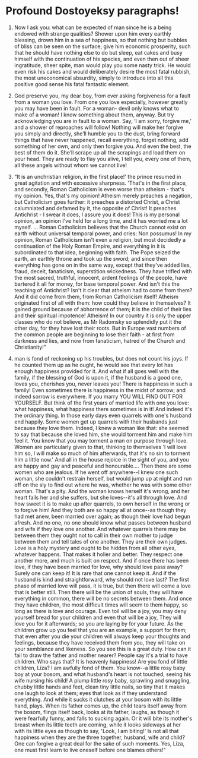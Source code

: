 # Profound Dostoyeksy paragraphs!



1. Now I ask you: what can be expected of man since he is a being endowed with strange qualities? Shower upon him every earthly blessing, drown him in a sea of happiness, so that nothing but bubbles of bliss can be seen on the surface; give him economic prosperity, such that he should have nothing else to do but sleep, eat cakes and busy himself with the continuation of his species, and even then out of sheer ingratitude, sheer spite, man would play you some nasty trick. He would even risk his cakes and would deliberately desire the most fatal rubbish, the most uneconomical absurdity, simply to introduce into all this positive good sense his fatal fantastic element.

2. God preserve you, my dear boy, from ever asking forgiveness for a fault from a woman you love. From one you love especially, however greatly you may have been in fault. For a woman- devil only knows what to make of a woman! I know something about them, anyway. But try acknowledging you are in fault to a woman. Say, ‘I am sorry, forgive me,’ and a shower of reproaches will follow! Nothing will make her forgive you simply and directly, she’ll humble you to the dust, bring forward things that have never happened, recall everything, forget nothing, add something of her own, and only then forgive you. And even the best, the best of them do it. She’ll scrape up all the scrapings and load them on your head. They are ready to flay you alive, I tell you, every one of them, all these angels without whom we cannot live! 

3. “It is an unchristian religion, in the first place!' the prince resumed in great agitation and with excessive sharpness. 'That's in the first place, and secondly, Roman Catholicism is even worse than atheism - that's my opinion. Yes, that's my opinion! Atheism merely preaches a negation, but Catholicism goes further: it preaches a distorted Christ, a Christ calumniated and defamed by it, the opposite of Christ! It preaches Antichrist - I swear it does, I assure you it does! This is my personal opinion, an opinion I've held for a long time, and it has worried me a lot myself. ... Roman Catholicism believes that the Church cannot exist on earth without universal temporal power, and cries: Non possumus! In my opinion, Roman Catholicism isn't even a religion, but most decidedly a continuation of the Holy Roman Empire, and everything in it is subordinated to that idea, beginning with faith. The Pope seized the earth, an earthly throne and took up the sword; and since then everything has gone on in the same way, except that they've added lies, fraud, deceit, fanaticism, superstition wickedness. They have trifled with the most sacred, truthful, innocent, ardent feelings of the people, have bartered it all for money, for base temporal power. And isn't this the teaching of Antichrist? Isn't it clear that atheism had to come from them? And it did come from them, from Roman Catholicism itself! Atheism originated first of all with them: how could they believe in themselves? It gained ground because of abhorrence of them; it is the child of their lies and their spiritual impotence! Atheism! In our country it is only the upper classes who do not believe, as Mr Radomsky so splendidly put it the other day, for they have lost their roots. But in Europe vast numbers of the common people are beginning to lose their faith - at first from darkness and lies, and now from fanaticism, hatred of the Church and Christianity!” 

4. man is fond of reckoning up his troubles, but does not count his joys. If he counted them up as he ought, he would see that every lot has enough happiness provided for it. And what if all goes well with the family, if the blessing of God is upon it, if the husband is a good one, loves you, cherishes you, never leaves you! There is happiness in such a family! Even sometimes there is happiness in the midst of sorrow; and indeed sorrow is everywhere. If you marry YOU WILL FIND OUT FOR YOURSELF. But think of the first years of married life with one you love: what happiness, what happiness there sometimes is in it! And indeed it's the ordinary thing. In those early days even quarrels with one's husband end happily. Some women get up quarrels with their husbands just because they love them. Indeed, I knew a woman like that: she seemed to say that because she loved him, she would torment him and make him feel it. You know that you may torment a man on purpose through love. Women are particularly given to that, thinking to themselves 'I will love him so, I will make so much of him afterwards, that it's no sin to torment him a little now.' And all in the house rejoice in the sight of you, and you are happy and gay and peaceful and honourable.... Then there are some women who are jealous. If he went off anywhere--I knew one such woman, she couldn't restrain herself, but would jump up at night and run off on the sly to find out where he was, whether he was with some other woman. That's a pity. And the woman knows herself it's wrong, and her heart fails her and she suffers, but she loves--it's all through love. And how sweet it is to make up after quarrels, to own herself in the wrong or to forgive him! And they both are so happy all at once--as though they had met anew, been married over again; as though their love had begun afresh. And no one, no one should know what passes between husband and wife if they love one another. And whatever quarrels there may be between them they ought not to call in their own mother to judge between them and tell tales of one another. They are their own judges. Love is a holy mystery and ought to be hidden from all other eyes, whatever happens. That makes it holier and better. They respect one another more, and much is built on respect. And if once there has been love, if they have been married for love, why should love pass away? Surely one can keep it! It is rare that one cannot keep it. And if the husband is kind and straightforward, why should not love last? The first phase of married love will pass, it is true, but then there will come a love that is better still. Then there will be the union of souls, they will have everything in common, there will be no secrets between them. And once they have children, the most difficult times will seem to them happy, so long as there is love and courage. Even toil will be a joy, you may deny yourself bread for your children and even that will be a joy, They will love you for it afterwards; so you are laying by for your future. As the children grow up you feel that you are an example, a support for them; that even after you die your children will always keep your thoughts and feelings, because they have received them from you, they will take on your semblance and likeness. So you see this is a great duty. How can it fail to draw the father and mother nearer? People say it's a trial to have children. Who says that? It is heavenly happiness! Are you fond of little children, Liza? I am awfully fond of them. You know--a little rosy baby boy at your bosom, and what husband's heart is not touched, seeing his wife nursing his child! A plump little rosy baby, sprawling and snuggling, chubby little hands and feet, clean tiny little nails, so tiny that it makes one laugh to look at them; eyes that look as if they understand everything. And while it sucks it clutches at your bosom with its little hand, plays. When its father comes up, the child tears itself away from the bosom, flings itself back, looks at its father, laughs, as though it were fearfully funny, and falls to sucking again. Or it will bite its mother's breast when its little teeth are coming, while it looks sideways at her with its little eyes as though to say, 'Look, I am biting!' Is not all that happiness when they are the three together, husband, wife and child? One can forgive a great deal for the sake of such moments. Yes, Liza, one must first learn to live oneself before one blames others!"




